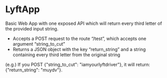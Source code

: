 # LyftApp
Basic Web App with one exposed API which will return every third letter of the provided input string.

- Accepts a POST request to the route “/test”, which accepts one argument “string_to_cut”
- Returns a JSON object with the key “return_string” and a string containing every third letter from the original string

(e.g.) If you POST {"string_to_cut": "iamyourlyftdriver"}, it will return: {"return_string": "muydv"}.
